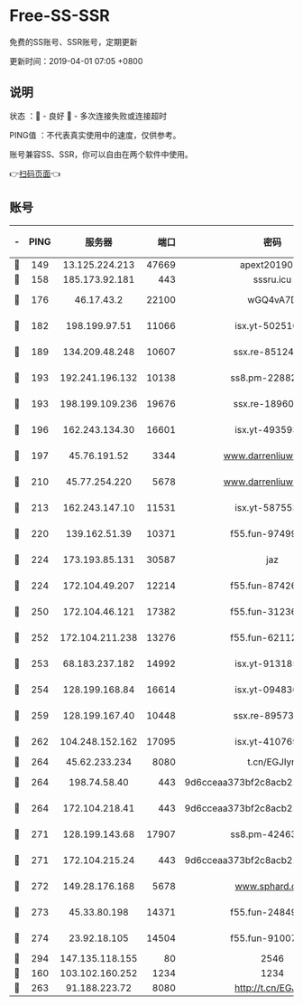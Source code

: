 # Free-SS-SSR

免费的SS账号、SSR账号，定期更新

更新时间：2019-04-01 07:05 +0800

## 说明

状态     ：🙂 - 良好 🙁 - 多次连接失败或连接超时

PING值   ：不代表真实使用中的速度，仅供参考。

账号兼容SS、SSR，你可以自由在两个软件中使用。

👉[扫码页面](https://liesauer.github.io/Free-SS-SSR/)👈

## 账号

|-|PING|服务器|端口|密码|加密方式|区域|
|:----:|:----:|:-----:|-----:|:----:|:----:|:----:|
|🙂|149|13.125.224.213|47669|apext2019001|chacha20|KR|
|🙂|158|185.173.92.181|443|sssru.icu|rc4-md5|RU|
|🙂|176|46.17.43.2|22100|wGQ4vA7D|aes-256-gcm|RU|
|🙂|182|198.199.97.51|11066|isx.yt-50251647|aes-256-cfb|US|
|🙂|189|134.209.48.248|10607|ssx.re-85124094|aes-256-cfb|US|
|🙂|193|192.241.196.132|10138|ss8.pm-22882604|aes-256-cfb|US|
|🙂|193|198.199.109.236|19676|ssx.re-18960694|aes-256-cfb|US|
|🙂|196|162.243.134.30|16601|isx.yt-49359357|aes-256-cfb|US|
|🙂|197|45.76.191.52|3344|www.darrenliuwei.com|aes-256-cfb|JP|
|🙂|210|45.77.254.220|5678|www.darrenliuwei.com|aes-256-cfb|SG|
|🙂|213|162.243.147.10|11531|isx.yt-58755378|aes-256-cfb|US|
|🙂|220|139.162.51.39|10371|f55.fun-97499168|aes-256-cfb|SG|
|🙂|224|173.193.85.131|30587|jaz|aes-256-cfb|US|
|🙂|224|172.104.49.207|12214|f55.fun-87426879|aes-256-cfb|SG|
|🙂|250|172.104.46.121|17382|f55.fun-31236609|aes-256-cfb|SG|
|🙂|252|172.104.211.238|13276|f55.fun-62112830|aes-256-cfb|US|
|🙂|253|68.183.237.182|14992|isx.yt-91318565|aes-256-cfb|SG|
|🙂|254|128.199.168.84|16614|isx.yt-09483649|aes-256-cfb|SG|
|🙂|259|128.199.167.40|10448|ssx.re-89573938|aes-256-cfb|SG|
|🙂|262|104.248.152.162|17095|isx.yt-41076974|aes-256-cfb|SG|
|🙂|264|45.62.233.234|8080|t.cn/EGJIyrl|rc4-md5|CA|
|🙂|264|198.74.58.40|443|9d6cceaa373bf2c8acb22e60b6a58be6|aes-256-cfb|US|
|🙂|264|172.104.218.41|443|9d6cceaa373bf2c8acb22e60b6a58be6|aes-256-cfb|US|
|🙂|271|128.199.143.68|17907|ss8.pm-42463996|aes-256-cfb|SG|
|🙂|271|172.104.215.24|443|9d6cceaa373bf2c8acb22e60b6a58be6|aes-256-cfb|US|
|🙂|272|149.28.176.168|5678|www.sphard.com|aes-256-cfb|AU|
|🙂|273|45.33.80.198|14371|f55.fun-24849539|aes-256-cfb|US|
|🙂|274|23.92.18.105|14504|f55.fun-91007249|aes-256-cfb|US|
|🙂|294|147.135.118.155|80|2546|chacha20|US|
|🙂|160|103.102.160.252|1234|1234|rc4-md5|JP|
|🙂|263|91.188.223.72|8080|http://t.cn/EGJIyrl|rc4-md5|RU|
